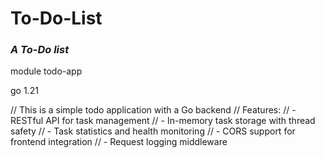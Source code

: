 # To-Do-List #
### *A To-Do list* ###
module todo-app

go 1.21

// This is a simple todo application with a Go backend
// Features:
// - RESTful API for task management
// - In-memory task storage with thread safety
// - Task statistics and health monitoring
// - CORS support for frontend integration
// - Request logging middleware
